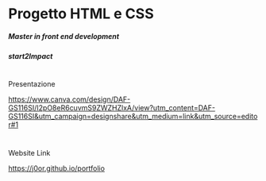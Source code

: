 # Progetto HTML e CSS  
##### Master in front end development
##### start2Impact

#
Presentazione

https://www.canva.com/design/DAF-GS116SI/I2pO8eR6cuvmS9ZWZHZlxA/view?utm_content=DAF-GS116SI&utm_campaign=designshare&utm_medium=link&utm_source=editor#1

#
Website Link

https://j0or.github.io/portfolio

